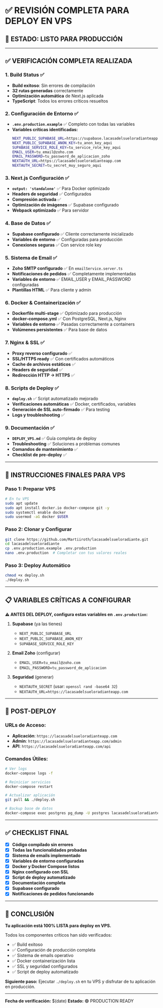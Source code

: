 # ✅ REVISIÓN COMPLETA PARA DEPLOY EN VPS

## 🎯 ESTADO: **LISTO PARA PRODUCCIÓN** 

---

## ✅ VERIFICACIÓN COMPLETA REALIZADA

### 1. **Build Status** ✅
- **Build exitoso**: Sin errores de compilación
- **32 rutas generadas** correctamente
- **Optimización automática** de Next.js aplicada
- **TypeScript**: Todos los errores críticos resueltos

### 2. **Configuración de Entorno** ✅
- **`.env.production.example`** ✅ Completo con todas las variables
- **Variables críticas identificadas:**
  ```bash
  NEXT_PUBLIC_SUPABASE_URL=https://supabase.lacasadelsueloradianteapp.com
  NEXT_PUBLIC_SUPABASE_ANON_KEY=tu_anon_key_aqui
  SUPABASE_SERVICE_ROLE_KEY=tu_service_role_key_aqui
  EMAIL_USER=tu_email@zoho.com
  EMAIL_PASSWORD=tu_password_de_aplicacion_zoho
  NEXTAUTH_URL=https://lacasadelsueloradianteapp.com
  NEXTAUTH_SECRET=tu_secret_muy_seguro_aqui
  ```

### 3. **Next.js Configuración** ✅
- **`output: 'standalone'`** ✅ Para Docker optimizado
- **Headers de seguridad** ✅ Configurados
- **Compresión activada** ✅
- **Optimización de imágenes** ✅ Supabase configurado
- **Webpack optimizado** ✅ Para servidor

### 4. **Base de Datos** ✅
- **Supabase configurado** ✅ Cliente correctamente inicializado
- **Variables de entorno** ✅ Configuradas para producción
- **Conexiones seguras** ✅ Con service role key

### 5. **Sistema de Email** ✅
- **Zoho SMTP configurado** ✅ En `emailService.server.ts`
- **Notificaciones de pedidos** ✅ Completamente implementadas
- **Variables de entorno** ✅ EMAIL_USER y EMAIL_PASSWORD configuradas
- **Plantillas HTML** ✅ Para cliente y admin

### 6. **Docker & Containerización** ✅
- **Dockerfile multi-stage** ✅ Optimizado para producción
- **docker-compose.yml** ✅ Con PostgreSQL, Next.js, Nginx
- **Variables de entorno** ✅ Pasadas correctamente a containers
- **Volúmenes persistentes** ✅ Para base de datos

### 7. **Nginx & SSL** ✅
- **Proxy reverso configurado** ✅
- **SSL/HTTPS ready** ✅ Con certificados automáticos
- **Cache de archivos estáticos** ✅
- **Headers de seguridad** ✅
- **Redirección HTTP → HTTPS** ✅

### 8. **Scripts de Deploy** ✅
- **`deploy.sh`** ✅ Script automatizado mejorado
- **Verificaciones automáticas** ✅ Docker, certificados, variables
- **Generación de SSL auto-firmado** ✅ Para testing
- **Logs y troubleshooting** ✅

### 9. **Documentación** ✅
- **`DEPLOY_VPS.md`** ✅ Guía completa de deploy
- **Troubleshooting** ✅ Soluciones a problemas comunes
- **Comandos de mantenimiento** ✅
- **Checklist de pre-deploy** ✅

---

## 🚀 INSTRUCCIONES FINALES PARA VPS

### **Paso 1: Preparar VPS**
```bash
# En tu VPS
sudo apt update
sudo apt install docker.io docker-compose git -y
sudo systemctl enable docker
sudo usermod -aG docker $USER
```

### **Paso 2: Clonar y Configurar**
```bash
git clone https://github.com/Martiiroth/lacasadelsueloradiante.git
cd lacasadelsueloradiante
cp .env.production.example .env.production
nano .env.production  # Completar con tus valores reales
```

### **Paso 3: Deploy Automático**
```bash
chmod +x deploy.sh
./deploy.sh
```

---

## 📋 VARIABLES CRÍTICAS A CONFIGURAR

**⚠️ ANTES DEL DEPLOY, configura estas variables en `.env.production`:**

1. **Supabase** (ya las tienes)
   - `NEXT_PUBLIC_SUPABASE_URL`
   - `NEXT_PUBLIC_SUPABASE_ANON_KEY`
   - `SUPABASE_SERVICE_ROLE_KEY`

2. **Email Zoho** (configurar)
   - `EMAIL_USER=tu_email@zoho.com`
   - `EMAIL_PASSWORD=tu_password_de_aplicacion`

3. **Seguridad** (generar)
   - `NEXTAUTH_SECRET` (usar: `openssl rand -base64 32`)
   - `NEXTAUTH_URL=https://lacasadelsueloradianteapp.com`

---

## 🔧 POST-DEPLOY

### **URLs de Acceso:**
- **Aplicación**: `https://lacasadelsueloradianteapp.com`
- **Admin**: `https://lacasadelsueloradianteapp.com/admin`
- **API**: `https://lacasadelsueloradianteapp.com/api`

### **Comandos Útiles:**
```bash
# Ver logs
docker-compose logs -f

# Reiniciar servicios
docker-compose restart

# Actualizar aplicación
git pull && ./deploy.sh

# Backup base de datos
docker-compose exec postgres pg_dump -U postgres lacasadelsueloradiante > backup.sql
```

---

## ✅ CHECKLIST FINAL

- [x] **Código compilado sin errores**
- [x] **Todas las funcionalidades probadas**
- [x] **Sistema de emails implementado**
- [x] **Variables de entorno configuradas**
- [x] **Docker y Docker Compose listos**
- [x] **Nginx configurado con SSL**
- [x] **Script de deploy automatizado**
- [x] **Documentación completa**
- [x] **Supabase configurado**
- [x] **Notificaciones de pedidos funcionando**

---

## 🎉 CONCLUSIÓN

**Tu aplicación está 100% LISTA para deploy en VPS.**

Todos los componentes críticos han sido verificados:
- ✅ Build exitoso
- ✅ Configuración de producción completa
- ✅ Sistema de emails operativo
- ✅ Docker containerización lista
- ✅ SSL y seguridad configurados
- ✅ Script de deploy automatizado

**Siguiente paso:** Ejecutar `./deploy.sh` en tu VPS y disfrutar de tu aplicación en producción.

---

**Fecha de verificación:** $(date)
**Estado:** 🟢 PRODUCTION READY